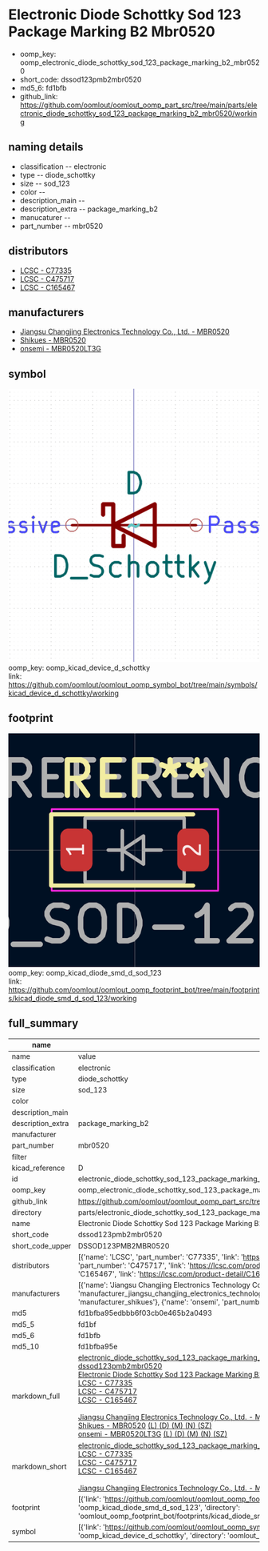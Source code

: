 # Electronic Diode Schottky Sod 123 Package Marking B2 Mbr0520

  
* oomp_key: oomp_electronic_diode_schottky_sod_123_package_marking_b2_mbr0520 
* short_code: dssod123pmb2mbr0520
* md5_6: fd1bfb  
* github_link: https://github.com/oomlout/oomlout_oomp_part_src/tree/main/parts/electronic_diode_schottky_sod_123_package_marking_b2_mbr0520/working  
## naming details
* classification -- electronic
* type -- diode_schottky
* size -- sod_123
* color -- 
* description_main -- 
* description_extra -- package_marking_b2
* manucaturer -- 
* part_number -- mbr0520

## distributors
* [LCSC - C77335](https://lcsc.com/product-detail/C77335.html)  
* [LCSC - C475717](https://lcsc.com/product-detail/C475717.html)  
* [LCSC - C165467](https://lcsc.com/product-detail/C165467.html)  

## manufacturers
* [Jiangsu Changjing Electronics Technology Co., Ltd. - MBR0520]()  
* [Shikues - MBR0520]()  
* [onsemi - MBR0520LT3G]()  

## symbol

![](symbol/0/working/working_600.png)  
oomp_key: oomp_kicad_device_d_schottky  
link: https://github.com/oomlout/oomlout_oomp_symbol_bot/tree/main/symbols/kicad_device_d_schottky/working  

## footprint

![](footprint/0/working/working_600.png)  
oomp_key: oomp_kicad_diode_smd_d_sod_123  
link: https://github.com/oomlout/oomlout_oomp_footprint_bot/tree/main/footprints/kicad_diode_smd_d_sod_123/working  

## full_summary
| name | value | 
| --- | --- | 
| name | value | 
| classification | electronic | 
| type | diode_schottky | 
| size | sod_123 | 
| color |  | 
| description_main |  | 
| description_extra | package_marking_b2 | 
| manufacturer |  | 
| part_number | mbr0520 | 
| filter |  | 
| kicad_reference | D | 
| id | electronic_diode_schottky_sod_123_package_marking_b2_mbr0520 | 
| oomp_key | oomp_electronic_diode_schottky_sod_123_package_marking_b2_mbr0520 | 
| github_link | https://github.com/oomlout/oomlout_oomp_part_src/tree/main/parts/electronic_diode_schottky_sod_123_package_marking_b2_mbr0520/working | 
| directory | parts/electronic_diode_schottky_sod_123_package_marking_b2_mbr0520 | 
| name | Electronic Diode Schottky Sod 123 Package Marking B2 Mbr0520 | 
| short_code | dssod123pmb2mbr0520 | 
| short_code_upper | DSSOD123PMB2MBR0520 | 
| distributors | [{'name': 'LCSC', 'part_number': 'C77335', 'link': 'https://lcsc.com/product-detail/C77335.html', 'id': 'distributor_lcsc'}, {'name': 'LCSC', 'part_number': 'C475717', 'link': 'https://lcsc.com/product-detail/C475717.html', 'id': 'distributor_lcsc'}, {'name': 'LCSC', 'part_number': 'C165467', 'link': 'https://lcsc.com/product-detail/C165467.html', 'id': 'distributor_lcsc'}] | 
| manufacturers | [{'name': 'Jiangsu Changjing Electronics Technology Co., Ltd.', 'part_number': 'MBR0520', 'link': '', 'id': 'manufacturer_jiangsu_changjing_electronics_technology_co_ltd'}, {'name': 'Shikues', 'part_number': 'MBR0520', 'link': '', 'id': 'manufacturer_shikues'}, {'name': 'onsemi', 'part_number': 'MBR0520LT3G', 'link': '', 'id': 'manufacturer_onsemi'}] | 
| md5 | fd1bfba95edbbb6f03cb0e465b2a0493 | 
| md5_5 | fd1bf | 
| md5_6 | fd1bfb | 
| md5_10 | fd1bfba95e | 
| markdown_full | [electronic_diode_schottky_sod_123_package_marking_b2_mbr0520](https://github.com/oomlout/oomlout_oomp_part_src/tree/main/parts/electronic_diode_schottky_sod_123_package_marking_b2_mbr0520/working)<br>[dssod123pmb2mbr0520](https://github.com/oomlout/oomlout_oomp_part_src/tree/main/parts/electronic_diode_schottky_sod_123_package_marking_b2_mbr0520/working)<br>[Electronic Diode Schottky Sod 123 Package Marking B2 Mbr0520](https://github.com/oomlout/oomlout_oomp_part_src/tree/main/parts/electronic_diode_schottky_sod_123_package_marking_b2_mbr0520/working)<br>[LCSC - C77335<br>](https://lcsc.com/product-detail/C77335.html)[LCSC - C475717<br>](https://lcsc.com/product-detail/C475717.html)[LCSC - C165467<br>](https://lcsc.com/product-detail/C165467.html)<br>[Jiangsu Changjing Electronics Technology Co., Ltd. - MBR0520]() [(L)  ](https://www.lcsc.com/search?q=MBR0520)[(D)  ](https://www.digikey.com/en/products?keywords=MBR0520)[(M)  ](https://www.mouser.com/Search/Refine?Keyword=MBR0520)[(N)  ](https://www.newark.com/search?st=MBR0520)[(SZ)  ](https://so.szlcsc.com/global.html?k=MBR0520)<br>[Shikues - MBR0520]() [(L)  ](https://www.lcsc.com/search?q=MBR0520)[(D)  ](https://www.digikey.com/en/products?keywords=MBR0520)[(M)  ](https://www.mouser.com/Search/Refine?Keyword=MBR0520)[(N)  ](https://www.newark.com/search?st=MBR0520)[(SZ)  ](https://so.szlcsc.com/global.html?k=MBR0520)<br>[onsemi - MBR0520LT3G]() [(L)  ](https://www.lcsc.com/search?q=MBR0520LT3G)[(D)  ](https://www.digikey.com/en/products?keywords=MBR0520LT3G)[(M)  ](https://www.mouser.com/Search/Refine?Keyword=MBR0520LT3G)[(N)  ](https://www.newark.com/search?st=MBR0520LT3G)[(SZ)  ](https://so.szlcsc.com/global.html?k=MBR0520LT3G)<br> | 
| markdown_short | [electronic_diode_schottky_sod_123_package_marking_b2_mbr0520](https://github.com/oomlout/oomlout_oomp_part_src/tree/main/parts/electronic_diode_schottky_sod_123_package_marking_b2_mbr0520/working)<br>[LCSC - C77335<br>](https://lcsc.com/product-detail/C77335.html)[LCSC - C475717<br>](https://lcsc.com/product-detail/C475717.html)[LCSC - C165467<br>](https://lcsc.com/product-detail/C165467.html)<br>[Jiangsu Changjing Electronics Technology Co., Ltd. - MBR0520]()[Shikues - MBR0520]()[onsemi - MBR0520LT3G]() | 
| footprint | [{'link': 'https://github.com/oomlout/oomlout_oomp_footprint_bot/tree/main/foootprntss/kicad_diode_smd_d_sod_123', 'oomp_key': 'oomp_kicad_diode_smd_d_sod_123', 'directory': 'oomlout_oomp_footprint_bot/footprints/kicad_diode_smd_d_sod_123//working/working.kicad_mod'}] | 
| symbol | [{'link': 'https://github.com/oomlout/oomlout_oomp_symbol_bot/tree/main/symbols/kicad_device_d_schottky', 'oomp_key': 'oomp_kicad_device_d_schottky', 'directory': 'oomlout_oomp_symbol_bot/symbols/kicad_device_d_schottky//working/working.kicad_sym'}] | 
